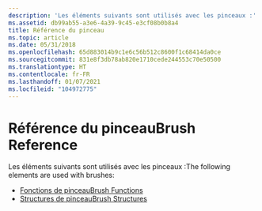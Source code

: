 ```yaml
---
description: 'Les éléments suivants sont utilisés avec les pinceaux :'
ms.assetid: db99ab55-a3e6-4a39-9c45-e3cf08b0b8a4
title: Référence du pinceau
ms.topic: article
ms.date: 05/31/2018
ms.openlocfilehash: 65d883014b9c1e6c56b512c8600f1c68414da0ce
ms.sourcegitcommit: 831e8f3db78ab820e1710cede244553c70e50500
ms.translationtype: HT
ms.contentlocale: fr-FR
ms.lasthandoff: 01/07/2021
ms.locfileid: "104972775"
---
```

# <a name="brush-reference"></a><span data-ttu-id="73c12-103">Référence du pinceau</span><span class="sxs-lookup"><span data-stu-id="73c12-103">Brush Reference</span></span>

<span data-ttu-id="73c12-104">Les éléments suivants sont utilisés avec les pinceaux :</span><span class="sxs-lookup"><span data-stu-id="73c12-104">The following elements are used with brushes:</span></span>

-   [<span data-ttu-id="73c12-105">Fonctions de pinceau</span><span class="sxs-lookup"><span data-stu-id="73c12-105">Brush Functions</span></span>](brush-functions.md)
-   [<span data-ttu-id="73c12-106">Structures de pinceau</span><span class="sxs-lookup"><span data-stu-id="73c12-106">Brush Structures</span></span>](brush-structures.md)

 

 



